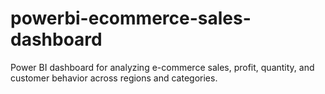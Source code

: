 # powerbi-ecommerce-sales-dashboard
Power BI dashboard for analyzing e-commerce sales, profit, quantity, and customer behavior across regions and categories.

